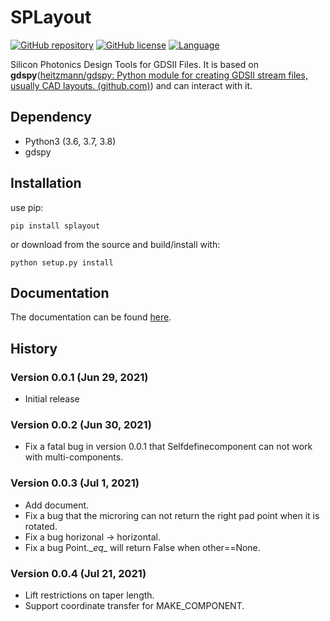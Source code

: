 

# SPLayout
[![GitHub repository](https://img.shields.io/badge/github-SPLayout-blue)](https://github.com/Hideousmon/SPLayout) [![GitHub license](https://img.shields.io/badge/lisence-GNU--3.0-green)](https://github.com/Hideousmon/SPLayout/blob/main/LICENSE) [![Language](https://img.shields.io/badge/make%20with-Python-red)]()

 Silicon Photonics Design Tools for GDSII Files. It is based on **gdspy**([heitzmann/gdspy: Python module for creating GDSII stream files, usually CAD layouts. (github.com)](https://github.com/heitzmann/gdspy)) and can interact with it.

## Dependency
* Python3 (3.6, 3.7, 3.8)
* gdspy

## Installation

use pip:

```
pip install splayout
```

or download from the source and build/install with:

```
python setup.py install
```

## Documentation

The documentation can be found [here](https://splayout.readthedocs.io/en/latest/).

## History

### Version 0.0.1 (Jun 29, 2021)

* Initial release

### Version 0.0.2 (Jun 30, 2021)

* Fix a fatal bug in version 0.0.1 that Selfdefinecomponent can not work with multi-components.

### Version 0.0.3 (Jul 1, 2021)

* Add document.
* Fix a bug that the microring can not return the right pad point when it is rotated.
* Fix a bug horizonal -> horizontal.
* Fix a bug Point.\__eq__ will return False when other==None.

### Version 0.0.4 (Jul 21, 2021)

* Lift restrictions on taper length.
* Support coordinate transfer for MAKE_COMPONENT.